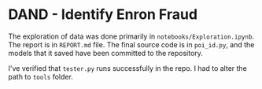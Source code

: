 # DAND - Identify Enron Fraud

The exploration of data was done primarily in `notebooks/Exploration.ipynb`. The report is in `REPORT.md` file. The final source code is in `poi_id.py`, and the models that it saved have been committed to the repository.

I've verified that `tester.py` runs successfully in the repo. I had to alter the path to `tools` folder.
